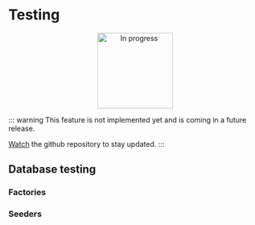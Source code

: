 # Testing

<p style="text-align: center">
    <img src="/undraw_in_progress_ql66.svg" height="150" alt="In progress">
</p>

::: warning
This feature is not implemented yet and is coming in a future release.

[Watch](https://github.com/System-Glitch/goyave) the github repository to stay updated.
:::

## Database testing

### Factories

### Seeders
